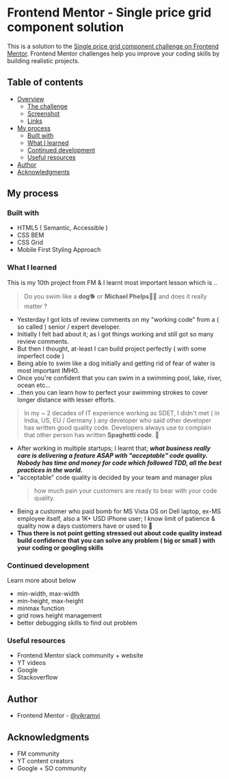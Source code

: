 # Frontend Mentor - Single price grid component solution

This is a solution to the [Single price grid component challenge on Frontend Mentor](https://www.frontendmentor.io/challenges/single-price-grid-component-5ce41129d0ff452fec5abbbc). Frontend Mentor challenges help you improve your coding skills by building realistic projects.

## Table of contents

- [Overview](#overview)
  - [The challenge](#the-challenge)
  - [Screenshot](#screenshot)
  - [Links](#links)
- [My process](#my-process)
  - [Built with](#built-with)
  - [What I learned](#what-i-learned)
  - [Continued development](#continued-development)
  - [Useful resources](#useful-resources)
- [Author](#author)
- [Acknowledgments](#acknowledgments)

## My process

### Built with

- HTML5 ( Semantic, Accessible )
- CSS BEM
- CSS Grid
- Mobile First Styling Approach

### What I learned

This is my 10th project from FM & I learnt most important lesson which is ..

> Do you swim like a **dog**:dog2: or **Michael Phelps**:swimming_man: and does it really matter ?

- Yesterday I got lots of review comments on my "working code" from a ( so called ) senior / expert developer.
- Initially I felt bad about it; as I got things working and still got so many review comments.
- But then I thought, at-least I can build project perfectly ( with some imperfect code )
- Being able to swim like a dog initially and getting rid of fear of water is most important IMHO.
- Once you're confident that you can swim in a swimming pool, lake, river, ocean etc...
- ..then you can learn how to perfect your swimming strokes to cover longer distance with lesser efforts.

> In my ~ 2 decades of IT experience working as SDET, I didn't met ( in India, US, EU / Germany ) any developer who said other developer has written good quality code. Developers always use to complain that other person has written **Spaghetti code**. :spaghetti:

- After working in multiple startups; I learnt that; **_what business really care is delivering a feature ASAP with "acceptable" code quality. Nobody has time and money for code which followed TDD, all the best practices in the world._**
- "acceptable" code quality is decided by your team and manager plus
  > how much pain your customers are ready to bear with your code quality.
- Being a customer who paid bomb for MS Vista OS on Dell laptop, ex-MS employee itself, also a 1K+ USD iPhone user; I know limit of patience & quality now a days customers have or used to :rofl:
- **Thus there is not point getting stressed out about code quality instead build confidence that you can solve any problem ( big or small ) with your coding or googling skills**

### Continued development

Learn more about below

- min-width, max-width
- min-height, max-height
- minmax function
- grid rows height management
- better debugging skills to find out problem

### Useful resources

- Frontend Mentor slack community + website
- YT videos
- Google
- Stackoverflow

## Author

- Frontend Mentor - [@vikramvi](https://www.frontendmentor.io/profile/vikramvi)

## Acknowledgments

- FM community
- YT content creators
- Google + SO community
